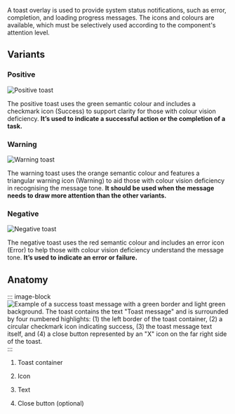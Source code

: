 A toast overlay is used to provide system status notifications, such as error, completion, and loading progress messages. The icons and colours are available, which must be selectively used according to the component's attention level.

## Variants

### Positive


<div class="grid grid-cols-2 gap-24">
  <div class="py-16">
    <img src="/components/toast/toast-positive.svg" alt="Positive toast" />
  </div>

  <div class="py-16">

The positive toast uses the green semantic colour and includes a checkmark icon (Success) to support clarity for those with colour vision deficiency. **It’s used to indicate a successful action or the completion of a task.**

  </div>
</div>

### Warning

<div class="grid grid-cols-2 gap-24">
  <div class="py-16">
    <img src="/components/toast/toast-warning.svg" alt="Warning toast" />
  </div>

  <div class="py-16">

  The warning toast uses the orange semantic colour and features a triangular warning icon (Warning) to aid those with colour vision deficiency in recognising the message tone. **It should be used when the message needs to draw more attention than the other variants.**

  </div>
</div>

### Negative

<div class="grid grid-cols-2 gap-24">
  <div class="py-16">
    <img src="/components/toast/toast-negative.svg" alt="Negative toast" />
  </div>

  <div class="py-16">

  The negative toast uses the red semantic colour and includes an error icon (Error) to help those with colour vision deficiency understand the message tone. **It’s used to indicate an error or failure.**

  </div>
</div>

## Anatomy

::: image-block
![Example of a success toast message with a green border and light green background. The toast contains the text "Toast message" and is surrounded by four numbered highlights: (1) the left border of the toast container, (2) a circular checkmark icon indicating success, (3) the toast message text itself, and (4) a close button represented by an "X" icon on the far right side of the toast.](/components/toast/toast-anatomy.svg)
:::

1. Toast container

2. Icon

3. Text

4. Close button (optional)
